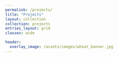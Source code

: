 ```yaml
---
permalink: /projects/
title: "Projects"
layout: collection
collection: projects
entries_layout: grid
classes: wide

header:
  overlay_image: /assets/images/wheat_banner.jpg
---
```


